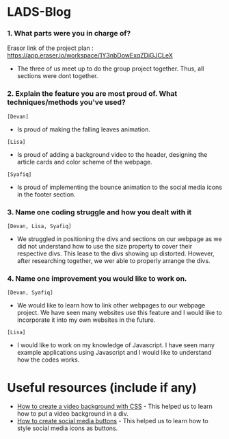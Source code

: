 # LADS-Blog

### 1. What parts were you in charge of?
Erasor link of the project plan : https://app.eraser.io/workspace/1Y3nbDowExqZDiGJCLeX

- The three of us meet up to do the group project together. Thus, all sections were dont together.

### 2. Explain the feature you are most proud of. What techniques/methods you've used?
`[Devan]`
- Is proud of making the falling leaves animation.

`[Lisa]`
- Is proud of adding a background video to the header, designing the article cards and color scheme of the webpage.

`[Syafiq]`
- Is proud of implementing the bounce animation to the social media icons in the footer section.

### 3. Name one coding struggle and how you dealt with it
`[Devan, Lisa, Syafiq]`
- We struggled in positioning the divs and sections on our webpage as we did not understand how to use the size property to cover their respective divs. This lease to the divs showing up distorted. However, after researching together, we wer able to properly arrange the divs.

### 4. Name one improvement you would like to work on.
`[Devan, Syafiq]`
- We would like to learn how to link other webpages to our webpage project. We have seen many websites use this feature and I would like to incorporate it into my own websites in the future.

`[Lisa]`
- I would like to work on my knowledge of Javascript. I have seen many example applications using Javascript and I would like to understand how the codes works.

# Useful resources (include if any)

- [How to create a video background with CSS](https://alvarotrigo.com/blog/background-video-css/) - This helped us to learn how to put a video background in a div.
- [How to create social media buttons](https://www.w3schools.com/howto/howto_css_social_media_buttons.asp) - This helped us to learn how to style social media icons as buttons.
